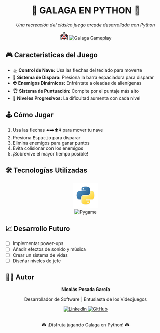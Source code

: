 <div align="center">
    <h1>🚀 GALAGA EN PYTHON 👾</h1>
        <p><em>Una recreación del clásico juego arcade desarrollada con Python</em></p>
</div>
      
<div align="center">
    <img src="./assets/Nave.PNG" alt="Galaga Gameplay" width="5%">
    <img src="./assets/Enemigo.PNG" alt="Galaga Gameplay" width="5%">
</div>
      
## 🎮 Características del Juego
      
- 🛸 **Control de Nave:** Usa las flechas del teclado para moverte
- 🔫 **Sistema de Disparo:** Presiona la barra espaciadora para disparar
- 👽 **Enemigos Dinámicos:** Enfréntate a oleadas de alienígenas
- 🏆 **Sistema de Puntuación:** Compite por el puntaje más alto
- 🌟 **Niveles Progresivos:** La dificultad aumenta con cada nivel
      
## 🕹️ Cómo Jugar
      
1. Usa las flechas ⬅️➡️⬆️⬇️ para mover tu nave
2. Presiona <kbd>Espacio</kbd> para disparar
3. Elimina enemigos para ganar puntos
4. Evita colisionar con los enemigos
5. ¡Sobrevive el mayor tiempo posible!
      
## 🛠️ Tecnologías Utilizadas
      
<p align="center">
    <img src="https://raw.githubusercontent.com/github/explore/80688e429a7d4ef2fca1e82350fe8e3517d3494d/topics/python/python.png" alt="Python" height="80">
    <br>
    <img src="https://www.pygame.org/docs/_static/pygame_logo.svg" alt="Pygame" height="40">
</p>
      
## 📈 Desarrollo Futuro
      
- [ ] Implementar power-ups
- [ ] Añadir efectos de sonido y música
- [ ] Crear un sistema de vidas
- [ ] Diseñar niveles de jefe
      
## 👨‍💻 Autor
      
<div align="center">
    <strong>Nicolás Posada García</strong>
    <p>Desarrollador de Software | Entusiasta de los Videojuegos</p>
        <a href="https://www.linkedin.com/in/nicolasposada/">
          <img src="https://img.shields.io/badge/-LinkedIn-0077B5?style=flat&logo=Linkedin&logoColor=white" alt="LinkedIn">
        </a>
        <a href="https://github.com/Nicoletoposada">
          <img src="https://img.shields.io/badge/-GitHub-181717?style=flat&logo=github&logoColor=white" alt="GitHub">
        </a>
</div>

<div align="center">
    <br>
    <p>🎮 ¡Disfruta jugando Galaga en Python! 🎮</p>
</div>

